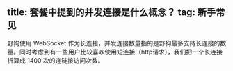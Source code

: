 title: 套餐中提到的并发连接是什么概念？
tag: 新手常见
---
野狗使用 WebSocket 作为长连接，并发连接数量指的是野狗最多支持长连接的数量。同时考虑到有一些用户比较喜欢使用短连接（http请求），我们把一个长连接折算成 1400 次的连链接访问次数。


